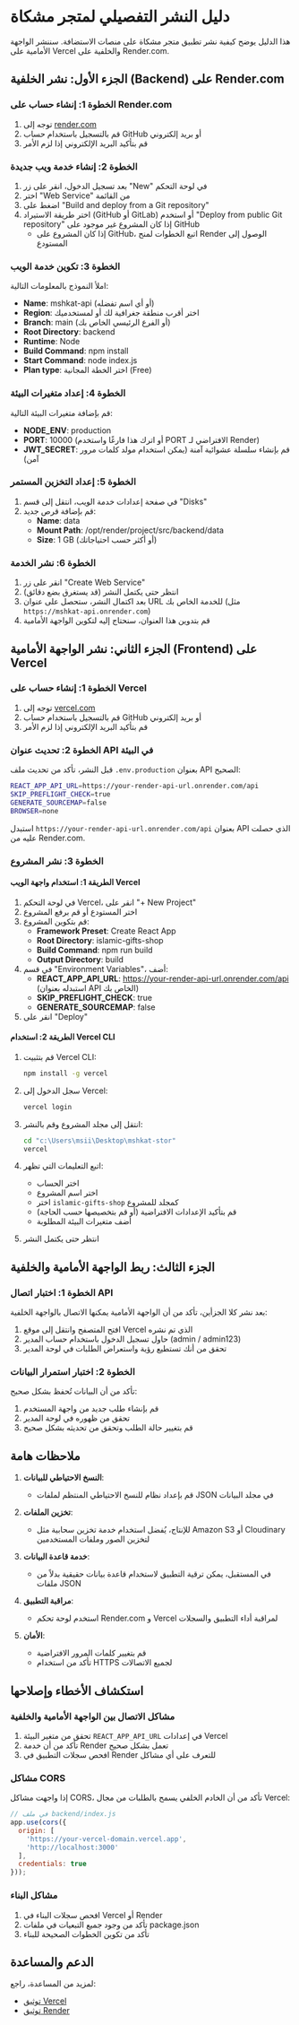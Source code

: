 # دليل النشر التفصيلي لمتجر مشكاة

هذا الدليل يوضح كيفية نشر تطبيق متجر مشكاة على منصات الاستضافة. سننشر الواجهة الأمامية على Vercel والخلفية على Render.com.

## الجزء الأول: نشر الخلفية (Backend) على Render.com

### الخطوة 1: إنشاء حساب على Render.com

1. توجه إلى [render.com](https://render.com)
2. قم بالتسجيل باستخدام حساب GitHub أو بريد إلكتروني
3. قم بتأكيد البريد الإلكتروني إذا لزم الأمر

### الخطوة 2: إنشاء خدمة ويب جديدة

1. بعد تسجيل الدخول، انقر على زر "New" في لوحة التحكم
2. اختر "Web Service" من القائمة
3. اضغط على "Build and deploy from a Git repository"
4. اختر طريقة الاستيراد (GitHub أو GitLab) أو استخدم "Deploy from public Git repository" إذا كان المشروع غير موجود على GitHub
   - إذا كان المشروع على GitHub، اتبع الخطوات لمنح Render الوصول إلى المستودع

### الخطوة 3: تكوين خدمة الويب

املأ النموذج بالمعلومات التالية:
- **Name**: mshkat-api (أو أي اسم تفضله)
- **Region**: اختر أقرب منطقة جغرافية لك أو لمستخدميك
- **Branch**: main (أو الفرع الرئيسي الخاص بك)
- **Root Directory**: backend
- **Runtime**: Node
- **Build Command**: npm install
- **Start Command**: node index.js
- **Plan type**: اختر الخطة المجانية (Free)

### الخطوة 4: إعداد متغيرات البيئة

قم بإضافة متغيرات البيئة التالية:
- **NODE_ENV**: production
- **PORT**: 10000 (أو اترك هذا فارغًا واستخدم PORT الافتراضي لـ Render)
- **JWT_SECRET**: قم بإنشاء سلسلة عشوائية آمنة (يمكن استخدام مولد كلمات مرور آمن)

### الخطوة 5: إعداد التخزين المستمر

1. في صفحة إعدادات خدمة الويب، انتقل إلى قسم "Disks"
2. قم بإضافة قرص جديد:
   - **Name**: data
   - **Mount Path**: /opt/render/project/src/backend/data
   - **Size**: 1 GB (أو أكثر حسب احتياجاتك)

### الخطوة 6: نشر الخدمة

1. انقر على زر "Create Web Service"
2. انتظر حتى يكتمل النشر (قد يستغرق بضع دقائق)
3. بعد اكتمال النشر، ستحصل على عنوان URL للخدمة الخاص بك (مثل `https://mshkat-api.onrender.com`)
4. قم بتدوين هذا العنوان، سنحتاج إليه لتكوين الواجهة الأمامية

## الجزء الثاني: نشر الواجهة الأمامية (Frontend) على Vercel

### الخطوة 1: إنشاء حساب على Vercel

1. توجه إلى [vercel.com](https://vercel.com)
2. قم بالتسجيل باستخدام حساب GitHub أو بريد إلكتروني
3. قم بتأكيد البريد الإلكتروني إذا لزم الأمر

### الخطوة 2: تحديث عنوان API في البيئة

قبل النشر، تأكد من تحديث ملف `.env.production` بعنوان API الصحيح:

```bash
REACT_APP_API_URL=https://your-render-api-url.onrender.com/api
SKIP_PREFLIGHT_CHECK=true
GENERATE_SOURCEMAP=false
BROWSER=none
```

استبدل `https://your-render-api-url.onrender.com/api` بعنوان API الذي حصلت عليه من Render.com.

### الخطوة 3: نشر المشروع

#### الطريقة 1: استخدام واجهة الويب Vercel

1. في لوحة التحكم Vercel، انقر على "+ New Project"
2. اختر المستودع أو قم برفع المشروع
3. قم بتكوين المشروع:
   - **Framework Preset**: Create React App
   - **Root Directory**: islamic-gifts-shop
   - **Build Command**: npm run build
   - **Output Directory**: build
4. في قسم "Environment Variables"، أضف:
   - **REACT_APP_API_URL**: https://your-render-api-url.onrender.com/api (استبدله بعنوان API الخاص بك)
   - **SKIP_PREFLIGHT_CHECK**: true
   - **GENERATE_SOURCEMAP**: false
5. انقر على "Deploy"

#### الطريقة 2: استخدام Vercel CLI

1. قم بتثبيت Vercel CLI:
   ```bash
   npm install -g vercel
   ```

2. سجل الدخول إلى Vercel:
   ```bash
   vercel login
   ```

3. انتقل إلى مجلد المشروع وقم بالنشر:
   ```bash
   cd "c:\Users\msii\Desktop\mshkat-stor"
   vercel
   ```

4. اتبع التعليمات التي تظهر:
   - اختر الحساب
   - اختر اسم المشروع
   - اختر `islamic-gifts-shop` كمجلد للمشروع
   - قم بتأكيد الإعدادات الافتراضية (أو قم بتخصيصها حسب الحاجة)
   - أضف متغيرات البيئة المطلوبة

5. انتظر حتى يكتمل النشر

## الجزء الثالث: ربط الواجهة الأمامية والخلفية

### الخطوة 1: اختبار اتصال API

بعد نشر كلا الجزأين، تأكد من أن الواجهة الأمامية يمكنها الاتصال بالواجهة الخلفية:

1. افتح المتصفح وانتقل إلى موقع Vercel الذي تم نشره
2. حاول تسجيل الدخول باستخدام حساب المدير (admin / admin123)
3. تحقق من أنك تستطيع رؤية واستعراض الطلبات في لوحة المدير

### الخطوة 2: اختبار استمرار البيانات

تأكد من أن البيانات تُحفظ بشكل صحيح:

1. قم بإنشاء طلب جديد من واجهة المستخدم
2. تحقق من ظهوره في لوحة المدير
3. قم بتغيير حالة الطلب وتحقق من تحديثه بشكل صحيح

## ملاحظات هامة

1. **النسخ الاحتياطي للبيانات**:
   - قم بإعداد نظام للنسخ الاحتياطي المنتظم لملفات JSON في مجلد البيانات

2. **تخزين الملفات**:
   - للإنتاج، يُفضل استخدام خدمة تخزين سحابية مثل Amazon S3 أو Cloudinary لتخزين الصور وملفات المستخدمين

3. **خدمة قاعدة البيانات**:
   - في المستقبل، يمكن ترقية التطبيق لاستخدام قاعدة بيانات حقيقية بدلاً من ملفات JSON

4. **مراقبة التطبيق**:
   - استخدم لوحة تحكم Render.com و Vercel لمراقبة أداء التطبيق والسجلات

5. **الأمان**:
   - قم بتغيير كلمات المرور الافتراضية
   - تأكد من استخدام HTTPS لجميع الاتصالات

## استكشاف الأخطاء وإصلاحها

### مشاكل الاتصال بين الواجهة الأمامية والخلفية

1. تحقق من متغير البيئة `REACT_APP_API_URL` في إعدادات Vercel
2. تأكد من أن خدمة Render تعمل بشكل صحيح
3. افحص سجلات التطبيق في Render للتعرف على أي مشاكل

### مشاكل CORS

إذا واجهت مشاكل CORS، تأكد من أن الخادم الخلفي يسمح بالطلبات من مجال Vercel:

```javascript
// في ملف backend/index.js
app.use(cors({
  origin: [
    'https://your-vercel-domain.vercel.app',
    'http://localhost:3000'
  ],
  credentials: true
}));
```

### مشاكل البناء

1. افحص سجلات البناء في Vercel أو Render
2. تأكد من وجود جميع التبعيات في ملفات package.json
3. تأكد من تكوين الخطوات الصحيحة للبناء

## الدعم والمساعدة

لمزيد من المساعدة، راجع:
- [توثيق Vercel](https://vercel.com/docs)
- [توثيق Render](https://render.com/docs)
